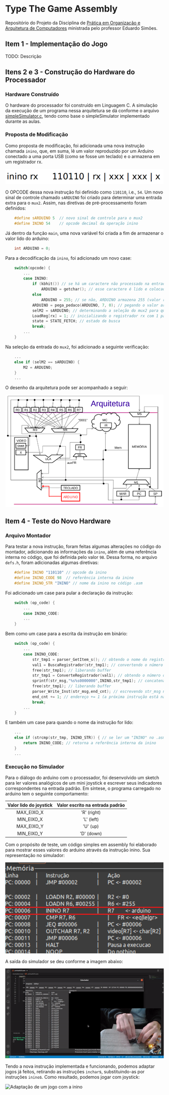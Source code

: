 # Type The Game Assembly

Repositório do Projeto da Disciplina de [Prática em Organização e Arquitetura de Computadores](https://uspdigital.usp.br/jupiterweb/obterDisciplina?sgldis=SSC0119) ministrada pelo professor Eduardo Simões.

## Item 1 - Implementação do Jogo

TODO: Descrição

## Itens 2 e 3 - Construção do Hardware do Processador

### Hardware Construído

O hardware do processador foi construído em Linguagem C. A simulação da execução de um programa nessa arquitetura se dá conforme o arquivo [simpleSimulator.c](./simpleSimulator.c), tendo como base o simpleSimulator implementado durante as aulas.

### Proposta de Modificação  

Como proposta de modificação, foi adicionada uma nova instrução chamada `inino`, que, em suma, lê um valor reproduzido por um Arduino conectado a uma porta USB (como se fosse um teclado) e o armazena em um registrador rx.

![Imagem da Nova Instrução](./media/novaInstrucao.png)

O OPCODE dessa nova instrução foi definido como `110110`, i.e., `54`. Um novo sinal de controle chamado `sARDUINO` foi criado para determinar uma entrada extra para o `mux2`. Assim, nas diretivas de pré-processamento foram definidos:

```c
    #define sARDUINO 5  // novo sinal de controle para o mux2
    #define ININO 54    // opcode decimal da operação inino
```

Já dentro da função `main`, uma nova variável foi criada a fim de armazenar o valor lido do arduino:

```c
    int ARDUINO = 0;
```

Para a decodificação da `inino`, foi adicionado um novo case:

```c
    switch(opcode) {
        ...
        case ININO:
            if (kbhit()) // se há um caractere não processado na entrada padrão
                ARDUINO = getchar(); // esse caractere é lido e colocado em ARDUINO
            else 
                ARDUINO = 255; // se não, ARDUINO armazena 255 (valor representando "não houve entrada")
            ARDUINO = pega_pedaco(ARDUINO, 7, 0); // pegando o valor armazenado por ARDUINO % 256
            selM2 = sARDUINO; // determinando a seleção do mux2 para que ele receba entrada do arduino
            LoadReg[rx] = 1; // inicializando o registrador rx com 1 para que ele possa receber a saída do mux2 
            state = STATE_FETCH; // estado de busca
            break;
        ...
    }
```

Na seleção da entrada do `mux2`, foi adicionado a seguinte verificação:

```c
    ...
    else if (selM2 == sARDUINO) { 
        M2 = ARDUINO;
    }
    ...
```

O desenho da arquitetura pode ser acompanhado a seguir:

![Imagem da Nova Arquitetura](./media/novaArquitetura.png)

## Item 4 - Teste do Novo Hardware

### Arquivo Montador

Para testar a nova instrução, foram feitas algumas alterações no código do montador, adicionando as informações da `inino`, além de uma referência interna no código, que foi definida pelo valor `98`. Dessa forma, no arquivo `defs.h`, foram adicionadas algumas diretivas:

```c
    #define ININO "110110" // opcode da inino
    #define ININO_CODE 98  // referência interna da inino
    #define ININO_STR "ININO" // nome da inino no código .asm
```

Foi adicionado um case para pular a declaração da instrução:

```c
    switch (op_code) {
        ...
        case ININO_CODE:
        ...
    }
```

Bem como um case para a escrita da instrução em binário:

```c
    switch (op_code) {
        ...
        case ININO_CODE:
            str_tmp1 = parser_GetItem_s(); // obtendo o nome do registrador da instrução
            val1 = BuscaRegistrador(str_tmp1); // convertendo o número do registrador para inteiro
            free(str_tmp1); // liberando buffer
            str_tmp1 = ConverteRegistrador(val1); // obtendo o número do registrador como string de 3 chars 
            sprintf(str_msg,"%s%s0000000",ININO,str_tmp1); // concatenando OPCODE + str do número do registrador + 00..0 em str_msg
            free(str_tmp1); // liberando buffer
            parser_Write_Inst(str_msg,end_cnt); // escrevendo str_msg no arquivo
            end_cnt += 1; // endereço += 1 (a próxima instrução está na linha de baixo)
            break;
        ...
    }

```

E também um case para quando o nome da instrução for lido:

```c
    ...
    else if (strcmp(str_tmp, ININO_STR)) { // se ler um "ININO" no .asm
        return ININO_CODE; // retorna a referência interna da inino
    }
    ...
```

### Execução no Simulador

Para o diálogo do arduino com o processador, foi desenvolvido um sketch para ler valores analógicos de um mini joystick e escrever seus indicadores correspondentes na entrada padrão. Em síntese, o programa carregado no arduino tem o seguinte comportamento:

Valor lido do joystick | Valor escrito na entrada padrão
:---------------------: | :-----------------------------:
MAX_EIXO_X       | 'R' (right)
MIN_EIXO_X       | 'L' (left)
MAX_EIXO_Y       | 'U' (up)
MIN_EIXO_Y       | 'D' (down)

Com o propósito de teste, um código simples em assembly foi elaborado para mostrar esses valores do arduino através da instrução inino. Sua representação no simulador:

![Representação da instrução inino no simulador](./media/inino-simulador.png)

A saída do simulador se deu conforme a imagem abaixo:

![Teste dos valores lidos pela inino](./media/gif1.gif)

Tendo a nova instrução implementada e funcionando, podemos adaptar jogos já feitos, retirando as instruções `inchar`s, substituindo-as por instruções `inino`s. Como resultado, podemos jogar com joystick:

![Adaptação de um jogo com a inino](./media/gif2.gif)
